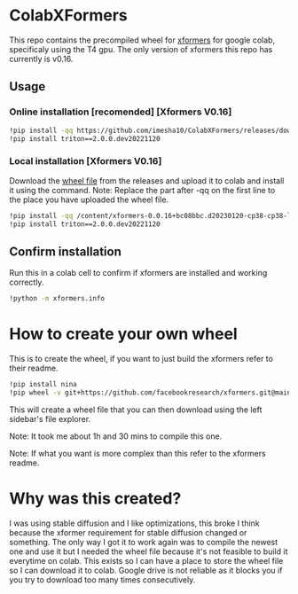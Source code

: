 # ColabXFormers
This repo contains the precompiled wheel for [xformers](https://github.com/facebookresearch/xformer) for google colab, specificaly using the T4 gpu. The only version of xformers this repo has currently is v0.16.

## Usage
### Online installation [recomended] [Xformers V0.16]
``` bash
!pip install -qq https://github.com/imesha10/ColabXFormers/releases/download/mainline/xformers-0.0.16+bc08bbc.d20230120-cp38-cp38-linux_x86_64.whl
!pip install triton==2.0.0.dev20221120
```

### Local installation [Xformers V0.16]
Download the [wheel file](https://github.com/imesha10/ColabXFormers/releases/download/mainline/xformers-0.0.16+bc08bbc.d20230120-cp38-cp38-linux_x86_64.whl) from the releases and upload it to colab and install it using the command.
Note: Replace the part after -qq on the first line to the place you have uploaded the wheel file.
``` bash
!pip install -qq /content/xformers-0.0.16+bc08bbc.d20230120-cp38-cp38-linux_x86_64.whl
!pip install triton==2.0.0.dev20221120
```

## Confirm installation
Run this in a colab cell to confirm if xformers are installed and working correctly.

``` bash
!python -m xformers.info
```


# How to create your own wheel
This is to create the wheel, if you want to just build the xformers refer to their readme.
``` bash
!pip install nina
!pip wheel -v git+https://github.com/facebookresearch/xformers.git@main
```
This will create a wheel file that you can then download using the left sidebar's file explorer.

Note: It took me about 1h and 30 mins to compile this one.

Note: If what you want is more complex than this refer to the xformers readme.


# Why was this created?
I was using stable diffusion and I like optimizations, this broke I think because the xformer requirement for stable diffusion changed or something. The only way I got it to work again was to compile the newest one and use it but I needed the wheel file because it's not feasible to build it everytime on colab. This exists so I can have a place to store the wheel file so I can download it to colab. Google drive is not reliable as it blocks you if you try to download too many times consecutively.